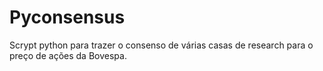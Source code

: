 # Pyconsensus

Scrypt python para trazer o consenso de várias casas de research para o preço de ações da Bovespa. 
